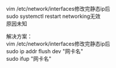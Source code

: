 vim /etc/network/interfaces修改完静态ip后  
sudo systemctl restart networking无效  
原因未知

解决方案：  
vim /etc/network/interfaces修改完静态ip后  
sudo ip addr flush dev "网卡名"  
sudo ifup "网卡名"
